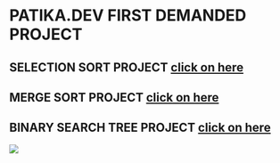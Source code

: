 # PATIKA.DEV FIRST DEMANDED PROJECT 
## SELECTION SORT PROJECT  [click on here](https://github.com/hlttcamm/Project1forPatika.dev/blob/main/InsertionSort.md)
## MERGE SORT PROJECT      [click on here](https://github.com/hlttcamm/Project1forPatika.dev/blob/main/MergeSort.md)
## BINARY SEARCH TREE PROJECT [click on here](https://github.com/hlttcamm/Project1forPatika.dev/blob/main/BinarySearchTree.md)

![](https://embed-ssl.wistia.com/deliveries/70d6f4e10e2badb5ef394f00c17ad2bc1c14f6e7.jpg)